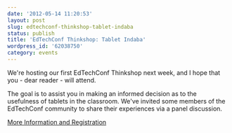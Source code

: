 ```yaml
---
date: '2012-05-14 11:20:53'
layout: post
slug: edtechconf-thinkshop-tablet-indaba
status: publish
title: 'EdTechConf Thinkshop: Tablet Indaba'
wordpress_id: '62038750'
category: events
---
```


We're hosting our first EdTechConf Thinkshop next week, and I hope that you - dear reader - will attend.

The goal is to assist you in making an informed decision as to the usefulness of tablets in the classroom. We've invited some members of the EdTechConf community to share their experiences via a panel discussion.

[More Information and Registration](http://edtechconf.co.za/thinkshops/2/)
